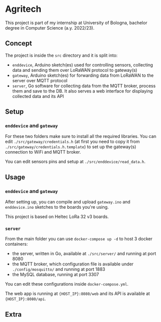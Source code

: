 # Agritech

This project is part of my internship at University of Bologna, bachelor degree in Computer Science (a.y. 2022/23).

## Concept
The project is inside the `src` directory and it is split into:
 - `enddevice`, Arduino sketch(es) used for controlling sensors, collecting data and sending them over LoRaWAN protocol to gateway(s)
 - `gateway`, Arduino sketch(es) for forwarding data from LoRaWAN to the server over MQTT protocol
 - `server`, Go software for collecting data from the MQTT broker, process them and save to the DB. It also serves a web interface for displaying collected data and its API
 

## Setup
### `enddevice` and `gateway`
For these two folders make sure to install all the required libraries. You can edit `./src/gateway/credentials.h` (at first you need to copy it from `./src/gateway/credentials.h.template`) to set up the gateway(s) connection to WiFi and MQTT broker. 

You can edit sensors pins and setup at `./src/enddevice/read_data.h`.

## Usage
### `enddevice` and `gateway`
After setting up, you can compile and upload `gateway.ino` and `enddevice.ino` sketches to the boards you're using.

This project is based on Heltec LoRa 32 v3 boards.

### `server`
From the main folder you can use `docker-compose up -d` to host 3 docker containers:
 - the server, written in Go, available at `./src/server/` and running at port 8080
 - the MQTT broker, which configuration file is available under `./config/mosquitto/` and running at port 1883
 - the MySQL database, running at port 3307

You can edit these configurations inside `docker-compose.yml`.

The web app is running at `{HOST_IP}:8080/web` and its API is available at `{HOST_IP}:8080/api`.

## Extra
